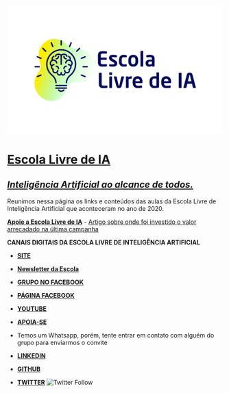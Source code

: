 ![Escola Livre de IA](img/Logo_escola_livre.png?raw=true "Escola Livre de IA")


# [**Escola Livre de IA**](http://escolalivre-ia.com.br/)
## [*Inteligência Artificial ao alcance de todos.*](http://escolalivre-ia.com.br/)

Reunimos nessa página os links e conteúdos das aulas da Escola Livre de Inteligência Artificial que aconteceram no ano de 2020.

[**Apoie a Escola Livre de IA**](https://apoia.se/escolalivre-ia)
	- [Artigo sobre onde foi investido o valor arrecadado na última campanha](https://medium.com/@schoolofai.sp/campanha-de-doa%C3%A7%C3%A3o-da-school-of-ai-brasil-hist%C3%B3rico-e-transpar%C3%AAncia-d8f61b57750f)

**CANAIS DIGITAIS DA ESCOLA LIVRE DE INTELIGÊNCIA ARTIFICIAL**

- [**SITE**](http://escolalivre-ia.com.br/)

- [**Newsletter da Escola**](https://bit.ly/Inscricao-EscolaLivre-IA)

- [**GRUPO NO FACEBOOK**](https://www.facebook.com/groups/escolalivre.ia/)

- [**PÁGINA FACEBOOK**](https://www.facebook.com/escolalivre.ia/)

- [**YOUTUBE**](https://www.youtube.com/c/EscolaLivreDeInteligenciaArtificial?sub_confirmation=1)

- [**APOIA-SE**](https://apoia.se/escolalivre-ia)

- Temos um Whatsapp, porém, tente entrar em contato com alguém do grupo para enviarmos o convite

- [**LINKEDIN**](https://www.linkedin.com/company/escolalivre-ia/)

- [**GITHUB**](https://www.github.com/escolalivre-ia/)

- [**TWITTER**](https://twitter.com/escolalivre_ia) ![Twitter Follow](https://img.shields.io/twitter/follow/escolalivre_ia?label=escolalivre_ia&style=social)


